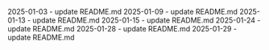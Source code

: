 2025-01-03 - update README.md
2025-01-09 - update README.md
2025-01-13 - update README.md
2025-01-15 - update README.md
2025-01-24 - update README.md
2025-01-28 - update README.md
2025-01-29 - update README.md
